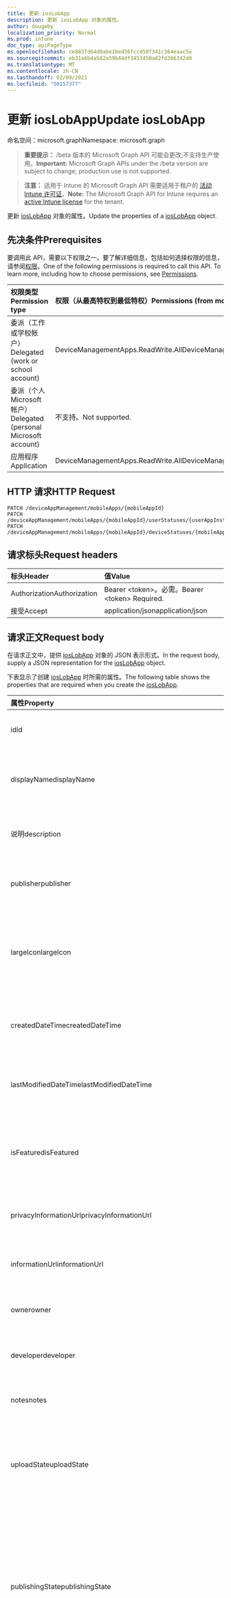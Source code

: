 ```yaml
---
title: 更新 iosLobApp
description: 更新 iosLobApp 对象的属性。
author: dougeby
localization_priority: Normal
ms.prod: intune
doc_type: apiPageType
ms.openlocfilehash: ce883fd64d0abe18ed36fccd58f341c364eaac5e
ms.sourcegitcommit: eb31a6b4a582a59b44df3453450a82fd366342d0
ms.translationtype: MT
ms.contentlocale: zh-CN
ms.lasthandoff: 02/09/2021
ms.locfileid: "50157377"
---
```

# <a name="update-ioslobapp"></a><span data-ttu-id="9bf5e-103">更新 iosLobApp</span><span class="sxs-lookup"><span data-stu-id="9bf5e-103">Update iosLobApp</span></span>

<span data-ttu-id="9bf5e-104">命名空间：microsoft.graph</span><span class="sxs-lookup"><span data-stu-id="9bf5e-104">Namespace: microsoft.graph</span></span>

> <span data-ttu-id="9bf5e-105">**重要提示：** /beta 版本的 Microsoft Graph API 可能会更改;不支持生产使用。</span><span class="sxs-lookup"><span data-stu-id="9bf5e-105">**Important:** Microsoft Graph APIs under the /beta version are subject to change; production use is not supported.</span></span>

> <span data-ttu-id="9bf5e-106">**注意：** 适用于 Intune 的 Microsoft Graph API 需要适用于租户的 [活动 Intune 许可证](https://go.microsoft.com/fwlink/?linkid=839381)。</span><span class="sxs-lookup"><span data-stu-id="9bf5e-106">**Note:** The Microsoft Graph API for Intune requires an [active Intune license](https://go.microsoft.com/fwlink/?linkid=839381) for the tenant.</span></span>

<span data-ttu-id="9bf5e-107">更新 [iosLobApp](../resources/intune-apps-ioslobapp.md) 对象的属性。</span><span class="sxs-lookup"><span data-stu-id="9bf5e-107">Update the properties of a [iosLobApp](../resources/intune-apps-ioslobapp.md) object.</span></span>

## <a name="prerequisites"></a><span data-ttu-id="9bf5e-108">先决条件</span><span class="sxs-lookup"><span data-stu-id="9bf5e-108">Prerequisites</span></span>
<span data-ttu-id="9bf5e-p101">要调用此 API，需要以下权限之一。要了解详细信息，包括如何选择权限的信息，请参阅[权限](/graph/permissions-reference)。</span><span class="sxs-lookup"><span data-stu-id="9bf5e-p101">One of the following permissions is required to call this API. To learn more, including how to choose permissions, see [Permissions](/graph/permissions-reference).</span></span>

|<span data-ttu-id="9bf5e-111">权限类型</span><span class="sxs-lookup"><span data-stu-id="9bf5e-111">Permission type</span></span>|<span data-ttu-id="9bf5e-112">权限（从最高特权到最低特权）</span><span class="sxs-lookup"><span data-stu-id="9bf5e-112">Permissions (from most to least privileged)</span></span>|
|:---|:---|
|<span data-ttu-id="9bf5e-113">委派（工作或学校帐户）</span><span class="sxs-lookup"><span data-stu-id="9bf5e-113">Delegated (work or school account)</span></span>|<span data-ttu-id="9bf5e-114">DeviceManagementApps.ReadWrite.All</span><span class="sxs-lookup"><span data-stu-id="9bf5e-114">DeviceManagementApps.ReadWrite.All</span></span>|
|<span data-ttu-id="9bf5e-115">委派（个人 Microsoft 帐户）</span><span class="sxs-lookup"><span data-stu-id="9bf5e-115">Delegated (personal Microsoft account)</span></span>|<span data-ttu-id="9bf5e-116">不支持。</span><span class="sxs-lookup"><span data-stu-id="9bf5e-116">Not supported.</span></span>|
|<span data-ttu-id="9bf5e-117">应用程序</span><span class="sxs-lookup"><span data-stu-id="9bf5e-117">Application</span></span>|<span data-ttu-id="9bf5e-118">DeviceManagementApps.ReadWrite.All</span><span class="sxs-lookup"><span data-stu-id="9bf5e-118">DeviceManagementApps.ReadWrite.All</span></span>|

## <a name="http-request"></a><span data-ttu-id="9bf5e-119">HTTP 请求</span><span class="sxs-lookup"><span data-stu-id="9bf5e-119">HTTP Request</span></span>
<!-- {
  "blockType": "ignored"
}
-->
``` http
PATCH /deviceAppManagement/mobileApps/{mobileAppId}
PATCH /deviceAppManagement/mobileApps/{mobileAppId}/userStatuses/{userAppInstallStatusId}/app
PATCH /deviceAppManagement/mobileApps/{mobileAppId}/deviceStatuses/{mobileAppInstallStatusId}/app
```

## <a name="request-headers"></a><span data-ttu-id="9bf5e-120">请求标头</span><span class="sxs-lookup"><span data-stu-id="9bf5e-120">Request headers</span></span>
|<span data-ttu-id="9bf5e-121">标头</span><span class="sxs-lookup"><span data-stu-id="9bf5e-121">Header</span></span>|<span data-ttu-id="9bf5e-122">值</span><span class="sxs-lookup"><span data-stu-id="9bf5e-122">Value</span></span>|
|:---|:---|
|<span data-ttu-id="9bf5e-123">Authorization</span><span class="sxs-lookup"><span data-stu-id="9bf5e-123">Authorization</span></span>|<span data-ttu-id="9bf5e-124">Bearer &lt;token&gt;。必需。</span><span class="sxs-lookup"><span data-stu-id="9bf5e-124">Bearer &lt;token&gt; Required.</span></span>|
|<span data-ttu-id="9bf5e-125">接受</span><span class="sxs-lookup"><span data-stu-id="9bf5e-125">Accept</span></span>|<span data-ttu-id="9bf5e-126">application/json</span><span class="sxs-lookup"><span data-stu-id="9bf5e-126">application/json</span></span>|

## <a name="request-body"></a><span data-ttu-id="9bf5e-127">请求正文</span><span class="sxs-lookup"><span data-stu-id="9bf5e-127">Request body</span></span>
<span data-ttu-id="9bf5e-128">在请求正文中，提供 [iosLobApp](../resources/intune-apps-ioslobapp.md) 对象的 JSON 表示形式。</span><span class="sxs-lookup"><span data-stu-id="9bf5e-128">In the request body, supply a JSON representation for the [iosLobApp](../resources/intune-apps-ioslobapp.md) object.</span></span>

<span data-ttu-id="9bf5e-129">下表显示了创建 [iosLobApp](../resources/intune-apps-ioslobapp.md) 时所需的属性。</span><span class="sxs-lookup"><span data-stu-id="9bf5e-129">The following table shows the properties that are required when you create the [iosLobApp](../resources/intune-apps-ioslobapp.md).</span></span>

|<span data-ttu-id="9bf5e-130">属性</span><span class="sxs-lookup"><span data-stu-id="9bf5e-130">Property</span></span>|<span data-ttu-id="9bf5e-131">类型</span><span class="sxs-lookup"><span data-stu-id="9bf5e-131">Type</span></span>|<span data-ttu-id="9bf5e-132">说明</span><span class="sxs-lookup"><span data-stu-id="9bf5e-132">Description</span></span>|
|:---|:---|:---|
|<span data-ttu-id="9bf5e-133">id</span><span class="sxs-lookup"><span data-stu-id="9bf5e-133">id</span></span>|<span data-ttu-id="9bf5e-134">String</span><span class="sxs-lookup"><span data-stu-id="9bf5e-134">String</span></span>|<span data-ttu-id="9bf5e-135">实体的键。</span><span class="sxs-lookup"><span data-stu-id="9bf5e-135">Key of the entity.</span></span> <span data-ttu-id="9bf5e-136">继承自 [mobileApp](../resources/intune-shared-mobileapp.md)</span><span class="sxs-lookup"><span data-stu-id="9bf5e-136">Inherited from [mobileApp](../resources/intune-shared-mobileapp.md)</span></span>|
|<span data-ttu-id="9bf5e-137">displayName</span><span class="sxs-lookup"><span data-stu-id="9bf5e-137">displayName</span></span>|<span data-ttu-id="9bf5e-138">String</span><span class="sxs-lookup"><span data-stu-id="9bf5e-138">String</span></span>|<span data-ttu-id="9bf5e-139">管理员提供或导入的应用标题。</span><span class="sxs-lookup"><span data-stu-id="9bf5e-139">The admin provided or imported title of the app.</span></span> <span data-ttu-id="9bf5e-140">继承自 [mobileApp](../resources/intune-shared-mobileapp.md)</span><span class="sxs-lookup"><span data-stu-id="9bf5e-140">Inherited from [mobileApp](../resources/intune-shared-mobileapp.md)</span></span>|
|<span data-ttu-id="9bf5e-141">说明</span><span class="sxs-lookup"><span data-stu-id="9bf5e-141">description</span></span>|<span data-ttu-id="9bf5e-142">String</span><span class="sxs-lookup"><span data-stu-id="9bf5e-142">String</span></span>|<span data-ttu-id="9bf5e-143">应用的说明。</span><span class="sxs-lookup"><span data-stu-id="9bf5e-143">The description of the app.</span></span> <span data-ttu-id="9bf5e-144">继承自 [mobileApp](../resources/intune-shared-mobileapp.md)</span><span class="sxs-lookup"><span data-stu-id="9bf5e-144">Inherited from [mobileApp](../resources/intune-shared-mobileapp.md)</span></span>|
|<span data-ttu-id="9bf5e-145">publisher</span><span class="sxs-lookup"><span data-stu-id="9bf5e-145">publisher</span></span>|<span data-ttu-id="9bf5e-146">String</span><span class="sxs-lookup"><span data-stu-id="9bf5e-146">String</span></span>|<span data-ttu-id="9bf5e-147">应用的发布者。</span><span class="sxs-lookup"><span data-stu-id="9bf5e-147">The publisher of the app.</span></span> <span data-ttu-id="9bf5e-148">继承自 [mobileApp](../resources/intune-shared-mobileapp.md)</span><span class="sxs-lookup"><span data-stu-id="9bf5e-148">Inherited from [mobileApp](../resources/intune-shared-mobileapp.md)</span></span>|
|<span data-ttu-id="9bf5e-149">largeIcon</span><span class="sxs-lookup"><span data-stu-id="9bf5e-149">largeIcon</span></span>|[<span data-ttu-id="9bf5e-150">mimeContent</span><span class="sxs-lookup"><span data-stu-id="9bf5e-150">mimeContent</span></span>](../resources/intune-shared-mimecontent.md)|<span data-ttu-id="9bf5e-151">要显示在应用详细信息中并用于图标上传的大图标。</span><span class="sxs-lookup"><span data-stu-id="9bf5e-151">The large icon, to be displayed in the app details and used for upload of the icon.</span></span> <span data-ttu-id="9bf5e-152">继承自 [mobileApp](../resources/intune-shared-mobileapp.md)</span><span class="sxs-lookup"><span data-stu-id="9bf5e-152">Inherited from [mobileApp](../resources/intune-shared-mobileapp.md)</span></span>|
|<span data-ttu-id="9bf5e-153">createdDateTime</span><span class="sxs-lookup"><span data-stu-id="9bf5e-153">createdDateTime</span></span>|<span data-ttu-id="9bf5e-154">DateTimeOffset</span><span class="sxs-lookup"><span data-stu-id="9bf5e-154">DateTimeOffset</span></span>|<span data-ttu-id="9bf5e-155">创建应用的日期和时间。</span><span class="sxs-lookup"><span data-stu-id="9bf5e-155">The date and time the app was created.</span></span> <span data-ttu-id="9bf5e-156">继承自 [mobileApp](../resources/intune-shared-mobileapp.md)</span><span class="sxs-lookup"><span data-stu-id="9bf5e-156">Inherited from [mobileApp](../resources/intune-shared-mobileapp.md)</span></span>|
|<span data-ttu-id="9bf5e-157">lastModifiedDateTime</span><span class="sxs-lookup"><span data-stu-id="9bf5e-157">lastModifiedDateTime</span></span>|<span data-ttu-id="9bf5e-158">DateTimeOffset</span><span class="sxs-lookup"><span data-stu-id="9bf5e-158">DateTimeOffset</span></span>|<span data-ttu-id="9bf5e-159">上次修改应用的日期和时间。</span><span class="sxs-lookup"><span data-stu-id="9bf5e-159">The date and time the app was last modified.</span></span> <span data-ttu-id="9bf5e-160">继承自 [mobileApp](../resources/intune-shared-mobileapp.md)</span><span class="sxs-lookup"><span data-stu-id="9bf5e-160">Inherited from [mobileApp](../resources/intune-shared-mobileapp.md)</span></span>|
|<span data-ttu-id="9bf5e-161">isFeatured</span><span class="sxs-lookup"><span data-stu-id="9bf5e-161">isFeatured</span></span>|<span data-ttu-id="9bf5e-162">Boolean</span><span class="sxs-lookup"><span data-stu-id="9bf5e-162">Boolean</span></span>|<span data-ttu-id="9bf5e-163">指示应用是否被管理员标记为特色的值。继承自 [mobileApp](../resources/intune-shared-mobileapp.md)</span><span class="sxs-lookup"><span data-stu-id="9bf5e-163">The value indicating whether the app is marked as featured by the admin. Inherited from [mobileApp](../resources/intune-shared-mobileapp.md)</span></span>|
|<span data-ttu-id="9bf5e-164">privacyInformationUrl</span><span class="sxs-lookup"><span data-stu-id="9bf5e-164">privacyInformationUrl</span></span>|<span data-ttu-id="9bf5e-165">String</span><span class="sxs-lookup"><span data-stu-id="9bf5e-165">String</span></span>|<span data-ttu-id="9bf5e-166">隐私声明 URL。</span><span class="sxs-lookup"><span data-stu-id="9bf5e-166">The privacy statement Url.</span></span> <span data-ttu-id="9bf5e-167">继承自 [mobileApp](../resources/intune-shared-mobileapp.md)</span><span class="sxs-lookup"><span data-stu-id="9bf5e-167">Inherited from [mobileApp](../resources/intune-shared-mobileapp.md)</span></span>|
|<span data-ttu-id="9bf5e-168">informationUrl</span><span class="sxs-lookup"><span data-stu-id="9bf5e-168">informationUrl</span></span>|<span data-ttu-id="9bf5e-169">String</span><span class="sxs-lookup"><span data-stu-id="9bf5e-169">String</span></span>|<span data-ttu-id="9bf5e-170">详细信息 URL。</span><span class="sxs-lookup"><span data-stu-id="9bf5e-170">The more information Url.</span></span> <span data-ttu-id="9bf5e-171">继承自 [mobileApp](../resources/intune-shared-mobileapp.md)</span><span class="sxs-lookup"><span data-stu-id="9bf5e-171">Inherited from [mobileApp](../resources/intune-shared-mobileapp.md)</span></span>|
|<span data-ttu-id="9bf5e-172">owner</span><span class="sxs-lookup"><span data-stu-id="9bf5e-172">owner</span></span>|<span data-ttu-id="9bf5e-173">String</span><span class="sxs-lookup"><span data-stu-id="9bf5e-173">String</span></span>|<span data-ttu-id="9bf5e-174">应用的所有者。</span><span class="sxs-lookup"><span data-stu-id="9bf5e-174">The owner of the app.</span></span> <span data-ttu-id="9bf5e-175">继承自 [mobileApp](../resources/intune-shared-mobileapp.md)</span><span class="sxs-lookup"><span data-stu-id="9bf5e-175">Inherited from [mobileApp](../resources/intune-shared-mobileapp.md)</span></span>|
|<span data-ttu-id="9bf5e-176">developer</span><span class="sxs-lookup"><span data-stu-id="9bf5e-176">developer</span></span>|<span data-ttu-id="9bf5e-177">String</span><span class="sxs-lookup"><span data-stu-id="9bf5e-177">String</span></span>|<span data-ttu-id="9bf5e-178">应用的开发者。</span><span class="sxs-lookup"><span data-stu-id="9bf5e-178">The developer of the app.</span></span> <span data-ttu-id="9bf5e-179">继承自 [mobileApp](../resources/intune-shared-mobileapp.md)</span><span class="sxs-lookup"><span data-stu-id="9bf5e-179">Inherited from [mobileApp](../resources/intune-shared-mobileapp.md)</span></span>|
|<span data-ttu-id="9bf5e-180">notes</span><span class="sxs-lookup"><span data-stu-id="9bf5e-180">notes</span></span>|<span data-ttu-id="9bf5e-181">String</span><span class="sxs-lookup"><span data-stu-id="9bf5e-181">String</span></span>|<span data-ttu-id="9bf5e-182">应用的备注。</span><span class="sxs-lookup"><span data-stu-id="9bf5e-182">Notes for the app.</span></span> <span data-ttu-id="9bf5e-183">继承自 [mobileApp](../resources/intune-shared-mobileapp.md)</span><span class="sxs-lookup"><span data-stu-id="9bf5e-183">Inherited from [mobileApp](../resources/intune-shared-mobileapp.md)</span></span>|
|<span data-ttu-id="9bf5e-184">uploadState</span><span class="sxs-lookup"><span data-stu-id="9bf5e-184">uploadState</span></span>|<span data-ttu-id="9bf5e-185">Int32</span><span class="sxs-lookup"><span data-stu-id="9bf5e-185">Int32</span></span>|<span data-ttu-id="9bf5e-186">上载状态。</span><span class="sxs-lookup"><span data-stu-id="9bf5e-186">The upload state.</span></span> <span data-ttu-id="9bf5e-187">可能的值是：0 - `Not Ready` 、 1 - `Ready` 、 2 - `Processing` 。</span><span class="sxs-lookup"><span data-stu-id="9bf5e-187">Possible values are: 0 - `Not Ready`, 1 - `Ready`, 2 - `Processing`.</span></span> <span data-ttu-id="9bf5e-188">继承自 [mobileApp](../resources/intune-shared-mobileapp.md)</span><span class="sxs-lookup"><span data-stu-id="9bf5e-188">Inherited from [mobileApp](../resources/intune-shared-mobileapp.md)</span></span>|
|<span data-ttu-id="9bf5e-189">publishingState</span><span class="sxs-lookup"><span data-stu-id="9bf5e-189">publishingState</span></span>|[<span data-ttu-id="9bf5e-190">mobileAppPublishingState</span><span class="sxs-lookup"><span data-stu-id="9bf5e-190">mobileAppPublishingState</span></span>](../resources/intune-apps-mobileapppublishingstate.md)|<span data-ttu-id="9bf5e-191">应用的发布状态。</span><span class="sxs-lookup"><span data-stu-id="9bf5e-191">The publishing state for the app.</span></span> <span data-ttu-id="9bf5e-192">除非应用已发布，否则无法分配应用。</span><span class="sxs-lookup"><span data-stu-id="9bf5e-192">The app cannot be assigned unless the app is published.</span></span> <span data-ttu-id="9bf5e-193">继承自 [mobileApp](../resources/intune-shared-mobileapp.md)。</span><span class="sxs-lookup"><span data-stu-id="9bf5e-193">Inherited from [mobileApp](../resources/intune-shared-mobileapp.md).</span></span> <span data-ttu-id="9bf5e-194">可取值为：`notPublished`、`processing`、`published`。</span><span class="sxs-lookup"><span data-stu-id="9bf5e-194">Possible values are: `notPublished`, `processing`, `published`.</span></span>|
|<span data-ttu-id="9bf5e-195">isAssigned</span><span class="sxs-lookup"><span data-stu-id="9bf5e-195">isAssigned</span></span>|<span data-ttu-id="9bf5e-196">Boolean</span><span class="sxs-lookup"><span data-stu-id="9bf5e-196">Boolean</span></span>|<span data-ttu-id="9bf5e-197">指示是否将应用分配给至少一个组的值。</span><span class="sxs-lookup"><span data-stu-id="9bf5e-197">The value indicating whether the app is assigned to at least one group.</span></span> <span data-ttu-id="9bf5e-198">继承自 [mobileApp](../resources/intune-shared-mobileapp.md)</span><span class="sxs-lookup"><span data-stu-id="9bf5e-198">Inherited from [mobileApp](../resources/intune-shared-mobileapp.md)</span></span>|
|<span data-ttu-id="9bf5e-199">roleScopeTagIds</span><span class="sxs-lookup"><span data-stu-id="9bf5e-199">roleScopeTagIds</span></span>|<span data-ttu-id="9bf5e-200">字符串集合</span><span class="sxs-lookup"><span data-stu-id="9bf5e-200">String collection</span></span>|<span data-ttu-id="9bf5e-201">此移动应用的范围标记 ID 列表。</span><span class="sxs-lookup"><span data-stu-id="9bf5e-201">List of scope tag ids for this mobile app.</span></span> <span data-ttu-id="9bf5e-202">继承自 [mobileApp](../resources/intune-shared-mobileapp.md)</span><span class="sxs-lookup"><span data-stu-id="9bf5e-202">Inherited from [mobileApp](../resources/intune-shared-mobileapp.md)</span></span>|
|<span data-ttu-id="9bf5e-203">dependentAppCount</span><span class="sxs-lookup"><span data-stu-id="9bf5e-203">dependentAppCount</span></span>|<span data-ttu-id="9bf5e-204">Int32</span><span class="sxs-lookup"><span data-stu-id="9bf5e-204">Int32</span></span>|<span data-ttu-id="9bf5e-205">子应用具有的依赖关系总数。</span><span class="sxs-lookup"><span data-stu-id="9bf5e-205">The total number of dependencies the child app has.</span></span> <span data-ttu-id="9bf5e-206">继承自 [mobileApp](../resources/intune-shared-mobileapp.md)</span><span class="sxs-lookup"><span data-stu-id="9bf5e-206">Inherited from [mobileApp](../resources/intune-shared-mobileapp.md)</span></span>|
|<span data-ttu-id="9bf5e-207">supersedingAppCount</span><span class="sxs-lookup"><span data-stu-id="9bf5e-207">supersedingAppCount</span></span>|<span data-ttu-id="9bf5e-208">Int32</span><span class="sxs-lookup"><span data-stu-id="9bf5e-208">Int32</span></span>|<span data-ttu-id="9bf5e-209">此应用直接或间接取代的应用总数。</span><span class="sxs-lookup"><span data-stu-id="9bf5e-209">The total number of apps this app directly or indirectly supersedes.</span></span> <span data-ttu-id="9bf5e-210">继承自 [mobileApp](../resources/intune-shared-mobileapp.md)</span><span class="sxs-lookup"><span data-stu-id="9bf5e-210">Inherited from [mobileApp](../resources/intune-shared-mobileapp.md)</span></span>|
|<span data-ttu-id="9bf5e-211">supersededAppCount</span><span class="sxs-lookup"><span data-stu-id="9bf5e-211">supersededAppCount</span></span>|<span data-ttu-id="9bf5e-212">Int32</span><span class="sxs-lookup"><span data-stu-id="9bf5e-212">Int32</span></span>|<span data-ttu-id="9bf5e-213">此应用直接或间接被取代的应用总数。</span><span class="sxs-lookup"><span data-stu-id="9bf5e-213">The total number of apps this app is directly or indirectly superseded by.</span></span> <span data-ttu-id="9bf5e-214">继承自 [mobileApp](../resources/intune-shared-mobileapp.md)</span><span class="sxs-lookup"><span data-stu-id="9bf5e-214">Inherited from [mobileApp](../resources/intune-shared-mobileapp.md)</span></span>|
|<span data-ttu-id="9bf5e-215">committedContentVersion</span><span class="sxs-lookup"><span data-stu-id="9bf5e-215">committedContentVersion</span></span>|<span data-ttu-id="9bf5e-216">String</span><span class="sxs-lookup"><span data-stu-id="9bf5e-216">String</span></span>|<span data-ttu-id="9bf5e-217">内部提交的内容版本。</span><span class="sxs-lookup"><span data-stu-id="9bf5e-217">The internal committed content version.</span></span> <span data-ttu-id="9bf5e-218">继承自 [mobileLobApp](../resources/intune-apps-mobilelobapp.md)</span><span class="sxs-lookup"><span data-stu-id="9bf5e-218">Inherited from [mobileLobApp](../resources/intune-apps-mobilelobapp.md)</span></span>|
|<span data-ttu-id="9bf5e-219">fileName</span><span class="sxs-lookup"><span data-stu-id="9bf5e-219">fileName</span></span>|<span data-ttu-id="9bf5e-220">String</span><span class="sxs-lookup"><span data-stu-id="9bf5e-220">String</span></span>|<span data-ttu-id="9bf5e-221">主 Lob 应用程序文件的名称。</span><span class="sxs-lookup"><span data-stu-id="9bf5e-221">The name of the main Lob application file.</span></span> <span data-ttu-id="9bf5e-222">继承自 [mobileLobApp](../resources/intune-apps-mobilelobapp.md)</span><span class="sxs-lookup"><span data-stu-id="9bf5e-222">Inherited from [mobileLobApp](../resources/intune-apps-mobilelobapp.md)</span></span>|
|<span data-ttu-id="9bf5e-223">size</span><span class="sxs-lookup"><span data-stu-id="9bf5e-223">size</span></span>|<span data-ttu-id="9bf5e-224">Int64</span><span class="sxs-lookup"><span data-stu-id="9bf5e-224">Int64</span></span>|<span data-ttu-id="9bf5e-225">总大小，包括所有已上传文件。</span><span class="sxs-lookup"><span data-stu-id="9bf5e-225">The total size, including all uploaded files.</span></span> <span data-ttu-id="9bf5e-226">继承自 [mobileLobApp](../resources/intune-apps-mobilelobapp.md)</span><span class="sxs-lookup"><span data-stu-id="9bf5e-226">Inherited from [mobileLobApp](../resources/intune-apps-mobilelobapp.md)</span></span>|
|<span data-ttu-id="9bf5e-227">bundleId</span><span class="sxs-lookup"><span data-stu-id="9bf5e-227">bundleId</span></span>|<span data-ttu-id="9bf5e-228">String</span><span class="sxs-lookup"><span data-stu-id="9bf5e-228">String</span></span>|<span data-ttu-id="9bf5e-229">标识名称。</span><span class="sxs-lookup"><span data-stu-id="9bf5e-229">The Identity Name.</span></span>|
|<span data-ttu-id="9bf5e-230">applicableDeviceType</span><span class="sxs-lookup"><span data-stu-id="9bf5e-230">applicableDeviceType</span></span>|[<span data-ttu-id="9bf5e-231">iosDeviceType</span><span class="sxs-lookup"><span data-stu-id="9bf5e-231">iosDeviceType</span></span>](../resources/intune-apps-iosdevicetype.md)|<span data-ttu-id="9bf5e-232">可运行此应用的 iOS 体系结构。</span><span class="sxs-lookup"><span data-stu-id="9bf5e-232">The iOS architecture for which this app can run on.</span></span>|
|<span data-ttu-id="9bf5e-233">minimumSupportedOperatingSystem</span><span class="sxs-lookup"><span data-stu-id="9bf5e-233">minimumSupportedOperatingSystem</span></span>|[<span data-ttu-id="9bf5e-234">iosMinimumOperatingSystem</span><span class="sxs-lookup"><span data-stu-id="9bf5e-234">iosMinimumOperatingSystem</span></span>](../resources/intune-apps-iosminimumoperatingsystem.md)|<span data-ttu-id="9bf5e-235">最低适用操作系统的值。</span><span class="sxs-lookup"><span data-stu-id="9bf5e-235">The value for the minimum applicable operating system.</span></span>|
|<span data-ttu-id="9bf5e-236">expirationDateTime</span><span class="sxs-lookup"><span data-stu-id="9bf5e-236">expirationDateTime</span></span>|<span data-ttu-id="9bf5e-237">DateTimeOffset</span><span class="sxs-lookup"><span data-stu-id="9bf5e-237">DateTimeOffset</span></span>|<span data-ttu-id="9bf5e-238">过期时间。</span><span class="sxs-lookup"><span data-stu-id="9bf5e-238">The expiration time.</span></span>|
|<span data-ttu-id="9bf5e-239">versionNumber</span><span class="sxs-lookup"><span data-stu-id="9bf5e-239">versionNumber</span></span>|<span data-ttu-id="9bf5e-240">String</span><span class="sxs-lookup"><span data-stu-id="9bf5e-240">String</span></span>|<span data-ttu-id="9bf5e-241">iOS 业务线 (LoB) 应用的版本号。</span><span class="sxs-lookup"><span data-stu-id="9bf5e-241">The version number of iOS Line of Business (LoB) app.</span></span>|
|<span data-ttu-id="9bf5e-242">buildNumber</span><span class="sxs-lookup"><span data-stu-id="9bf5e-242">buildNumber</span></span>|<span data-ttu-id="9bf5e-243">String</span><span class="sxs-lookup"><span data-stu-id="9bf5e-243">String</span></span>|<span data-ttu-id="9bf5e-244">iOS 业务线 (LoB) 应用的内部版本号。</span><span class="sxs-lookup"><span data-stu-id="9bf5e-244">The build number of iOS Line of Business (LoB) app.</span></span>|
|<span data-ttu-id="9bf5e-245">identityVersion</span><span class="sxs-lookup"><span data-stu-id="9bf5e-245">identityVersion</span></span>|<span data-ttu-id="9bf5e-246">String</span><span class="sxs-lookup"><span data-stu-id="9bf5e-246">String</span></span>|<span data-ttu-id="9bf5e-247">标识版本。</span><span class="sxs-lookup"><span data-stu-id="9bf5e-247">The identity version.</span></span>|



## <a name="response"></a><span data-ttu-id="9bf5e-248">响应</span><span class="sxs-lookup"><span data-stu-id="9bf5e-248">Response</span></span>
<span data-ttu-id="9bf5e-249">如果成功，此方法在响应正文中返回 `200 OK` 响应代码和更新的 [iosLobApp](../resources/intune-apps-ioslobapp.md) 对象。</span><span class="sxs-lookup"><span data-stu-id="9bf5e-249">If successful, this method returns a `200 OK` response code and an updated [iosLobApp](../resources/intune-apps-ioslobapp.md) object in the response body.</span></span>

## <a name="example"></a><span data-ttu-id="9bf5e-250">示例</span><span class="sxs-lookup"><span data-stu-id="9bf5e-250">Example</span></span>

### <a name="request"></a><span data-ttu-id="9bf5e-251">请求</span><span class="sxs-lookup"><span data-stu-id="9bf5e-251">Request</span></span>
<span data-ttu-id="9bf5e-252">下面是一个请求示例。</span><span class="sxs-lookup"><span data-stu-id="9bf5e-252">Here is an example of the request.</span></span>
``` http
PATCH https://graph.microsoft.com/beta/deviceAppManagement/mobileApps/{mobileAppId}
Content-type: application/json
Content-length: 1488

{
  "@odata.type": "#microsoft.graph.iosLobApp",
  "displayName": "Display Name value",
  "description": "Description value",
  "publisher": "Publisher value",
  "largeIcon": {
    "@odata.type": "microsoft.graph.mimeContent",
    "type": "Type value",
    "value": "dmFsdWU="
  },
  "isFeatured": true,
  "privacyInformationUrl": "https://example.com/privacyInformationUrl/",
  "informationUrl": "https://example.com/informationUrl/",
  "owner": "Owner value",
  "developer": "Developer value",
  "notes": "Notes value",
  "uploadState": 11,
  "publishingState": "processing",
  "isAssigned": true,
  "roleScopeTagIds": [
    "Role Scope Tag Ids value"
  ],
  "dependentAppCount": 1,
  "supersedingAppCount": 3,
  "supersededAppCount": 2,
  "committedContentVersion": "Committed Content Version value",
  "fileName": "File Name value",
  "size": 4,
  "bundleId": "Bundle Id value",
  "applicableDeviceType": {
    "@odata.type": "microsoft.graph.iosDeviceType",
    "iPad": true,
    "iPhoneAndIPod": true
  },
  "minimumSupportedOperatingSystem": {
    "@odata.type": "microsoft.graph.iosMinimumOperatingSystem",
    "v8_0": true,
    "v9_0": true,
    "v10_0": true,
    "v11_0": true,
    "v12_0": true,
    "v13_0": true,
    "v14_0": true
  },
  "expirationDateTime": "2016-12-31T23:57:57.2481234-08:00",
  "versionNumber": "Version Number value",
  "buildNumber": "Build Number value",
  "identityVersion": "Identity Version value"
}
```

### <a name="response"></a><span data-ttu-id="9bf5e-253">响应</span><span class="sxs-lookup"><span data-stu-id="9bf5e-253">Response</span></span>
<span data-ttu-id="9bf5e-p124">下面是一个响应示例。注意：为了简单起见，可能会将此处所示的响应对象截断。将从实际调用中返回所有属性。</span><span class="sxs-lookup"><span data-stu-id="9bf5e-p124">Here is an example of the response. Note: The response object shown here may be truncated for brevity. All of the properties will be returned from an actual call.</span></span>
``` http
HTTP/1.1 200 OK
Content-Type: application/json
Content-Length: 1660

{
  "@odata.type": "#microsoft.graph.iosLobApp",
  "id": "b34052ea-52ea-b340-ea52-40b3ea5240b3",
  "displayName": "Display Name value",
  "description": "Description value",
  "publisher": "Publisher value",
  "largeIcon": {
    "@odata.type": "microsoft.graph.mimeContent",
    "type": "Type value",
    "value": "dmFsdWU="
  },
  "createdDateTime": "2017-01-01T00:02:43.5775965-08:00",
  "lastModifiedDateTime": "2017-01-01T00:00:35.1329464-08:00",
  "isFeatured": true,
  "privacyInformationUrl": "https://example.com/privacyInformationUrl/",
  "informationUrl": "https://example.com/informationUrl/",
  "owner": "Owner value",
  "developer": "Developer value",
  "notes": "Notes value",
  "uploadState": 11,
  "publishingState": "processing",
  "isAssigned": true,
  "roleScopeTagIds": [
    "Role Scope Tag Ids value"
  ],
  "dependentAppCount": 1,
  "supersedingAppCount": 3,
  "supersededAppCount": 2,
  "committedContentVersion": "Committed Content Version value",
  "fileName": "File Name value",
  "size": 4,
  "bundleId": "Bundle Id value",
  "applicableDeviceType": {
    "@odata.type": "microsoft.graph.iosDeviceType",
    "iPad": true,
    "iPhoneAndIPod": true
  },
  "minimumSupportedOperatingSystem": {
    "@odata.type": "microsoft.graph.iosMinimumOperatingSystem",
    "v8_0": true,
    "v9_0": true,
    "v10_0": true,
    "v11_0": true,
    "v12_0": true,
    "v13_0": true,
    "v14_0": true
  },
  "expirationDateTime": "2016-12-31T23:57:57.2481234-08:00",
  "versionNumber": "Version Number value",
  "buildNumber": "Build Number value",
  "identityVersion": "Identity Version value"
}
```




